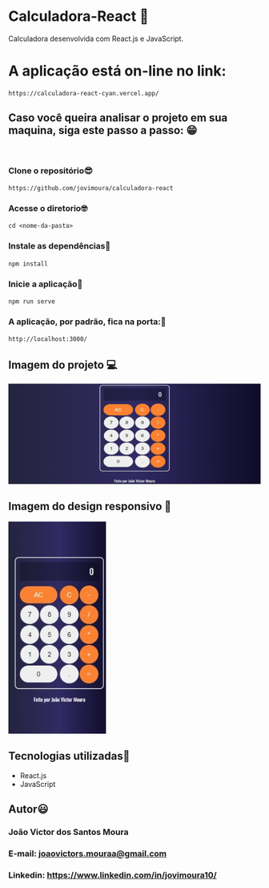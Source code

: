 # Calculadora-React 📱

Calculadora desenvolvida com React.js e JavaScript.

# A aplicação está on-line no link: 

```
https://calculadora-react-cyan.vercel.app/
```

## Caso você queira analisar o projeto em sua maquina, siga este passo a passo: 😁

<br>

### Clone o repositório😎

```
https://github.com/jovimoura/calculadora-react
```

### Acesse o diretorio🤓

```
cd <nome-da-pasta>
```
### Instale as dependências🤠
```
npm install
```
### Inicie a aplicação🤩
```
npm run serve
```
### A aplicação, por padrão, fica na porta:🤗

```
http://localhost:3000/
```

## Imagem do projeto 💻

<img style="width: 600px; height: 200px" src="./src/assets/images/image.jpeg">

## Imagem do design responsivo 📱

<img src='./src/assets/images/responsive-image.jpeg'>

## Tecnologias utilizadas🦉

<ul>
    <li>React.js</li>
    <li>JavaScript</li>
</ul>

## Autor😃

### João Victor dos Santos Moura
### E-mail: joaovictors.mouraa@gmail.com
### Linkedin: https://www.linkedin.com/in/jovimoura10/
